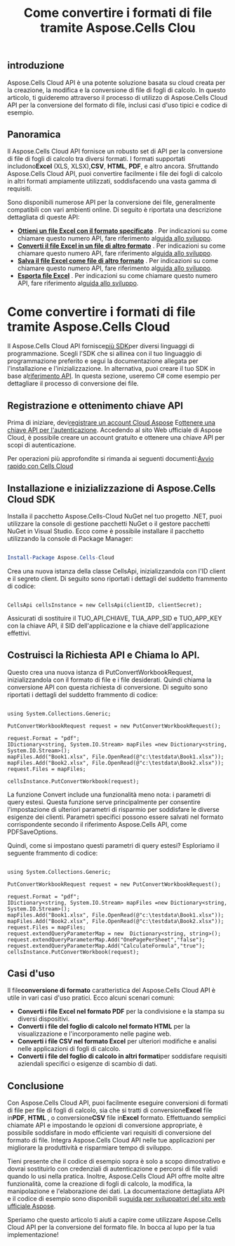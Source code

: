 ﻿---
title: Come convertire i formati di file tramite Aspose.Cells Clou
type: docs
url: /it/how-to-convert-file-formats
description: Come convertire i formati di file tramite Aspose.Cells Cloud
weight: 10
---
## introduzione
Aspose.Cells Cloud API è una potente soluzione basata su cloud creata per la creazione, la modifica e la conversione di file di fogli di calcolo. In questo articolo, ti guideremo attraverso il processo di utilizzo di Aspose.Cells Cloud API per la conversione del formato di file, inclusi casi d'uso tipici e codice di esempio.

## Panoramica

 Il Aspose.Cells Cloud API fornisce un robusto set di API per la conversione di file di fogli di calcolo tra diversi formati. I formati supportati includono**Excel** (XLS, XLSX),**CSV**, **HTML**, **PDF**, e altro ancora. Sfruttando Aspose.Cells Cloud API, puoi convertire facilmente i file dei fogli di calcolo in altri formati ampiamente utilizzati, soddisfacendo una vasta gamma di requisiti.

Sono disponibili numerose API per la conversione dei file, generalmente compatibili con vari ambienti online. Di seguito è riportata una descrizione dettagliata di queste API:

- **[Ottieni un file Excel con il formato specificato](https://reference.aspose.cloud/cells/#/Conversion/GetWorkbook)** . Per indicazioni su come chiamare questo numero API, fare riferimento al[guida allo sviluppo](https://docs.aspose.cloud/cells/export-different-formats/).
- **[Converti il file Excel in un file di altro formato](https://reference.aspose.cloud/cells/#/Conversion/PutConvertWorkbook)** . Per indicazioni su come chiamare questo numero API, fare riferimento al[guida allo sviluppo](https://docs.aspose.cloud/cells/convert/excel-to-different-formats/).
- **[Salva il file Excel come file di altro formato](https://reference.aspose.cloud/cells/#/Conversion/PostWorkbookSaveAs)** . Per indicazioni su come chiamare questo numero API, fare riferimento al[guida allo sviluppo](https://docs.aspose.cloud/cells/saveas-other-formats/).
- **[Esporta file Excel](https://reference.aspose.cloud/cells/#/LightCells/PostExport)** . Per indicazioni su come chiamare questo numero API, fare riferimento al[guida allo sviluppo](https://docs.aspose.cloud/cells/export/excel-to-different-formats/).


# Come convertire i formati di file tramite Aspose.Cells Cloud

 Il Aspose.Cells Cloud API fornisce[più SDK](https://github.com/aspose-cells-cloud)per diversi linguaggi di programmazione. Scegli l'SDK che si allinea con il tuo linguaggio di programmazione preferito e segui la documentazione allegata per l'installazione e l'inizializzazione. In alternativa, puoi creare il tuo SDK in base al[riferimento API](https://reference.aspose.cloud/cells/). In questa sezione, useremo C# come esempio per dettagliare il processo di conversione dei file.


## Registrazione e ottenimento chiave API

 Prima di iniziare, devi[registrare un account Cloud Aspose](https://id.containerize.com/signup) E[ottenere una chiave API per l'autenticazione](https://dashboard.aspose.cloud/applications). Accedendo al sito Web ufficiale di Aspose Cloud, è possibile creare un account gratuito e ottenere una chiave API per scopi di autenticazione.

 Per operazioni più approfondite si rimanda ai seguenti documenti:[Avvio rapido con Cells Cloud](https://docs.aspose.cloud/cells/quickstart/)


## Installazione e inizializzazione di Aspose.Cells Cloud SDK

Installa il pacchetto Aspose.Cells-Cloud NuGet nel tuo progetto .NET, puoi utilizzare la console di gestione pacchetti NuGet o il gestore pacchetti NuGet in Visual Studio.
Ecco come è possibile installare il pacchetto utilizzando la console di Package Manager:

```Powershell

Install-Package Aspose.Cells-Cloud

```
Crea una nuova istanza della classe CellsApi, inizializzandola con l'ID client e il segreto client. Di seguito sono riportati i dettagli del suddetto frammento di codice:

```CSharp

CellsApi cellsInstance = new CellsApi(clientID, clientSecret);

```

Assicurati di sostituire il TUO_API_CHIAVE, TUA_APP_SID e TUO_APP_KEY con la chiave API, il SID dell'applicazione e la chiave dell'applicazione effettivi.

## Costruisci la Richiesta API e Chiama lo API.

Questo crea una nuova istanza di PutConvertWorkbookRequest, inizializzandola con il formato di file e i file desiderati. Quindi chiama la conversione API con questa richiesta di conversione. Di seguito sono riportati i dettagli del suddetto frammento di codice:


```CSharp

using System.Collections.Generic;

PutConvertWorkbookRequest request = new PutConvertWorkbookRequest();

request.Format = "pdf";
IDictionary<string, System.IO.Stream> mapFiles =new Dictionary<string, System.IO.Stream>(); 
mapFiles.Add("Book1.xlsx", File.OpenRead(@"c:\testdata\Book1.xlsx"));
mapFiles.Add("Book2.xlsx", File.OpenRead(@"c:\testdata\Book2.xlsx"));
request.Files = mapFiles;

cellsInstance.PutConvertWorkbook(request);

```

La funzione Convert include una funzionalità meno nota: i parametri di query estesi. Questa funzione serve principalmente per consentire l'impostazione di ulteriori parametri di risparmio per soddisfare le diverse esigenze dei clienti. Parametri specifici possono essere salvati nel formato corrispondente secondo il riferimento Aspose.Cells API, come PDFSaveOptions.

Quindi, come si impostano questi parametri di query estesi? Esploriamo il seguente frammento di codice:

```CSharp

using System.Collections.Generic;

PutConvertWorkbookRequest request = new PutConvertWorkbookRequest();

request.Format = "pdf";
IDictionary<string, System.IO.Stream> mapFiles =new Dictionary<string, System.IO.Stream>(); 
mapFiles.Add("Book1.xlsx", File.OpenRead(@"c:\testdata\Book1.xlsx"));
mapFiles.Add("Book2.xlsx", File.OpenRead(@"c:\testdata\Book2.xlsx"));
request.Files = mapFiles;
request.extendQueryParameterMap = new  Dictionary<string, string>();
request.extendQueryParameterMap.Add("OnePagePerSheet","false");
request.extendQueryParameterMap.Add("CalculateFormula","true");
cellsInstance.PutConvertWorkbook(request);

```

## Casi d'uso

 Il file**conversione di formato** caratteristica del Aspose.Cells Cloud API è utile in vari casi d'uso pratici. Ecco alcuni scenari comuni:

- **Converti i file Excel nel formato PDF** per la condivisione e la stampa su diversi dispositivi.
- **Converti i file del foglio di calcolo nel formato HTML** per la visualizzazione e l'incorporamento nelle pagine web.
- **Converti i file CSV nel formato Excel** per ulteriori modifiche e analisi nelle applicazioni di fogli di calcolo.
- **Converti i file del foglio di calcolo in altri formati**per soddisfare requisiti aziendali specifici o esigenze di scambio di dati.

## Conclusione

 Con Aspose.Cells Cloud API, puoi facilmente eseguire conversioni di formati di file per file di fogli di calcolo, sia che si tratti di conversione**Excel** file in**PDF**, **HTML** , o conversione**CSV** file in**Excel** formato. Effettuando semplici chiamate API e impostando le opzioni di conversione appropriate, è possibile soddisfare in modo efficiente vari requisiti di conversione del formato di file. Integra Aspose.Cells Cloud API nelle tue applicazioni per migliorare la produttività e risparmiare tempo di sviluppo.

 Tieni presente che il codice di esempio sopra è solo a scopo dimostrativo e dovrai sostituirlo con credenziali di autenticazione e percorsi di file validi quando lo usi nella pratica. Inoltre, Aspose.Cells Cloud API offre molte altre funzionalità, come la creazione di fogli di calcolo, la modifica, la manipolazione e l'elaborazione dei dati. La documentazione dettagliata API e il codice di esempio sono disponibili su[guida per sviluppatori del sito web ufficiale Aspose](/developer-guide/).

Speriamo che questo articolo ti aiuti a capire come utilizzare Aspose.Cells Cloud API per la conversione del formato file. In bocca al lupo per la tua implementazione!

